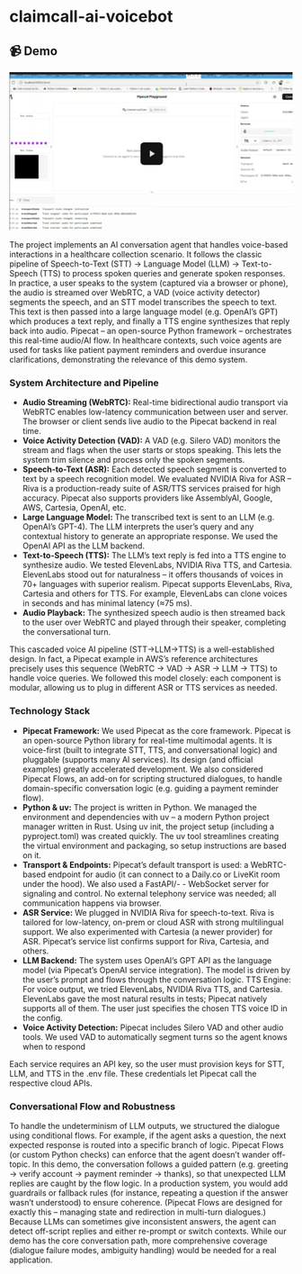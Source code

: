 # claimcall-ai-voicebot

## 📹 Demo

[![Watch the demo](./asset/thumb-pipe.png)](https://drive.google.com/file/d/10mptEP5FyJSIosPZOXPIyJIV6jq0KMrU/view?usp=sharing)

The project implements an AI conversation agent that handles voice-based interactions in a healthcare collection scenario. It follows the classic pipeline of Speech-to-Text (STT) → Language Model (LLM) → Text-to-Speech (TTS) to process spoken queries and generate spoken responses.
In practice, a user speaks to the system (captured via a browser or phone), the audio is streamed over WebRTC, a VAD (voice activity detector) segments the speech, and an STT model transcribes the speech to text. This text is then passed into a large language model (e.g. OpenAI’s GPT) which produces a text reply, and finally a TTS engine synthesizes that reply back into audio. Pipecat – an open-source Python framework – orchestrates this real-time audio/AI flow. In healthcare contexts, such voice agents are used for tasks like patient payment reminders and overdue insurance clarifications, demonstrating the relevance of this demo system.

### System Architecture and Pipeline
- **Audio Streaming (WebRTC):** Real-time bidirectional audio transport via WebRTC enables low-latency communication between user and server. The browser or client sends live audio to the Pipecat backend in real time.
- **Voice Activity Detection (VAD):** A VAD (e.g. Silero VAD) monitors the stream and flags when the user starts or stops speaking. This lets the system trim silence and process only the spoken segments.
- **Speech-to-Text (ASR):** Each detected speech segment is converted to text by a speech recognition model. We evaluated NVIDIA Riva for ASR – Riva is a production-ready suite of ASR/TTS services praised for high accuracy. Pipecat also supports providers like AssemblyAI, Google, AWS, Cartesia, OpenAI, etc.
- **Large Language Model:** The transcribed text is sent to an LLM (e.g. OpenAI’s GPT-4). The LLM interprets the user’s query and any contextual history to generate an appropriate response. We used the OpenAI API as the LLM backend.
- **Text-to-Speech (TTS):** The LLM’s text reply is fed into a TTS engine to synthesize audio. We tested ElevenLabs, NVIDIA Riva TTS, and Cartesia. ElevenLabs stood out for naturalness – it offers thousands of voices in 70+ languages with superior realism. Pipecat supports ElevenLabs, Riva, Cartesia and others for TTS. For example, ElevenLabs can clone voices in seconds and has minimal latency (≈75 ms).
- **Audio Playback:** The synthesized speech audio is then streamed back to the user over WebRTC and played through their speaker, completing the conversational turn.

This cascaded voice AI pipeline (STT→LLM→TTS) is a well-established design. In fact, a Pipecat example in AWS’s reference architectures precisely uses this sequence (WebRTC → VAD → ASR → LLM → TTS) to handle voice queries. We followed this model closely: each component is modular, allowing us to plug in different ASR or TTS services as needed.

### Technology Stack
- **Pipecat Framework:** We used Pipecat as the core framework. Pipecat is an open-source Python library for real-time multimodal agents. It is voice-first (built to integrate STT, TTS, and conversational logic) and pluggable (supports many AI services). Its design (and official examples) greatly accelerated development. We also considered Pipecat Flows, an add-on for scripting structured dialogues, to handle domain-specific conversation logic (e.g. guiding a payment reminder flow).
- **Python & uv:** The project is written in Python. We managed the environment and dependencies with uv – a modern Python project manager written in Rust. Using uv init, the project setup (including a pyproject.toml) was created quickly. The uv tool streamlines creating the virtual environment and packaging, so setup instructions are based on it.
- **Transport & Endpoints:** Pipecat’s default transport is used: a WebRTC-based endpoint for audio (it can connect to a Daily.co or LiveKit room under the hood). We also used a FastAPI/- - WebSocket server for signaling and control. No external telephony service was needed; all communication happens via browser.
- **ASR Service:** We plugged in NVIDIA Riva for speech-to-text. Riva is tailored for low-latency, on-prem or cloud ASR with strong multilingual support. We also experimented with Cartesia (a newer provider) for ASR. Pipecat’s service list confirms support for Riva, Cartesia, and others.
- **LLM Backend:** The system uses OpenAI’s GPT API as the language model (via Pipecat’s OpenAI service integration). The model is driven by the user’s prompt and flows through the conversation logic. TTS Engine: For voice output, we tried ElevenLabs, NVIDIA Riva TTS, and Cartesia. ElevenLabs gave the most natural results in tests; Pipecat natively supports all of them. The user just specifies the chosen TTS voice ID in the config.
- **Voice Activity Detection:** Pipecat includes Silero VAD and other audio tools. We used VAD to automatically segment turns so the agent knows when to respond 

Each service requires an API key, so the user must provision keys for STT, LLM, and TTS in the .env file. These credentials let Pipecat call the respective cloud APIs.

### Conversational Flow and Robustness
To handle the undeterminism of LLM outputs, we structured the dialogue using conditional flows. For example, if the agent asks a question, the next expected response is routed into a specific branch of logic. Pipecat Flows (or custom Python checks) can enforce that the agent doesn’t wander off-topic. In this demo, the conversation follows a guided pattern (e.g. greeting → verify account → payment reminder → thanks), so that unexpected LLM replies are caught by the flow logic. In a production system, you would add guardrails or fallback rules (for instance, repeating a question if the answer wasn’t understood) to ensure coherence. (Pipecat Flows are designed for exactly this – managing state and redirection in multi-turn dialogues.) Because LLMs can sometimes give inconsistent answers, the agent can detect off-script replies and either re-prompt or switch contexts. While our demo has the core conversation path, more comprehensive coverage (dialogue failure modes, ambiguity handling) would be needed for a real application.